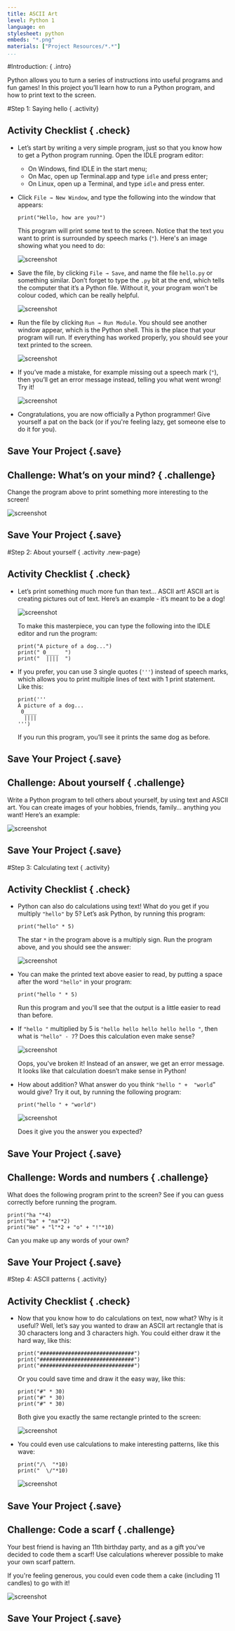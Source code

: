 ```yaml
---
title: ASCII Art
level: Python 1
language: en
stylesheet: python
embeds: "*.png"
materials: ["Project Resources/*.*"]
...
```


#Introduction:  { .intro}

Python allows you to turn a series of instructions into useful programs and fun games! In this project you’ll learn how to run a Python program, and how to print text to the screen.

#Step 1: Saying hello { .activity}
## Activity Checklist { .check}

+ Let’s start by writing a very simple program, just so that you know how to get a Python program running. Open the IDLE program editor:
    + On Windows, find IDLE in the start menu;
    + On Mac, open up Terminal.app and type `idle` and press enter;
    + On Linux, open up a Terminal, and type `idle` and press enter.

+ Click `File → New Window`, and type the following into the window that appears:

    ```{.language-python}
    print("Hello, how are you?")
    ```

    This program will print some text to the screen. Notice that the text you want to print is surrounded by speech marks (`"`). Here's an image showing what you need to do:

    ![screenshot](ascii-hello.png)

+ Save the file, by clicking `File → Save`, and name the file `hello.py` or something similar. Don’t forget to type the `.py` bit at the end, which tells the computer that it’s a Python file. Without it, your program won't be colour coded, which can be really helpful.

    ![screenshot](ascii-save.png)

+ Run the file by clicking `Run → Run Module`. You should see another window appear, which is the Python shell. This is the place that your program will run. If everything has worked properly, you should see your text printed to the screen.

    ![screenshot](ascii-run.png)

+ If you’ve made a mistake, for example missing out a speech mark (`"`), then you’ll get an error message instead, telling you what went wrong! Try it!

    ![screenshot](ascii-error.png)

+ Congratulations, you are now officially a Python programmer! Give yourself a pat on the back (or if you're feeling lazy, get someone else to do it for you).

## Save Your Project {.save}

## Challenge: What’s on your mind? { .challenge}
Change the program above to print something more interesting to the screen!

![screenshot](ascii-mind.png)

## Save Your Project {.save}

#Step 2: About yourself { .activity .new-page}
## Activity Checklist { .check}

+ Let’s print something much more fun than text… ASCII art! ASCII art is creating pictures out of text. Here’s an example - it’s meant to be a dog!

    ![screenshot](ascii-dog.png)

    To make this masterpiece, you can type the following into the IDLE editor and run the program:

    ```{.language-python}
    print("A picture of a dog...")
    print(" 0____  ")
    print("  ||||  ")
    ```

+ If you prefer, you can use 3 single quotes (`'''`) instead of speech marks, which allows you to print multiple lines of text with 1 print statement. Like this:

    ```{.language-python}
    print('''
    A picture of a dog...
     0____
      ||||
    ''')
    ```

    If you run this program, you’ll see it prints the same dog as before.

## Save Your Project {.save}

## Challenge: About yourself { .challenge}
Write a Python program to tell others about yourself, by using text and ASCII art. You can create images of your hobbies, friends, family… anything you want! Here’s an example:

![screenshot](ascii-aboutMe.png)

## Save Your Project {.save}

#Step 3: Calculating text { .activity}
## Activity Checklist { .check}

+ Python can also do calculations using text! What do you get if you multiply `"hello"` by 5? Let’s ask Python, by running this program:

    ```{.language-python}
    print("hello" * 5)
    ```

    The star `*` in the program above is a multiply sign. Run the program above, and you should see the answer:

    ![screenshot](ascii-textcalc.png)

+ You can make the printed text above easier to read, by putting a space after the word `"hello"` in your program:

    ```{.language-python}
    print("hello " * 5)
    ```

    Run this program and you'll see that the output is a little easier to read than before.

+ If `"hello "` multiplied by 5 is `"hello hello hello hello hello "`, then what is `"hello" - 7`? Does this calculation even make sense?

    ![screenshot](ascii-minus.png)

    Oops, you've broken it! Instead of an answer, we get an error message. It looks like that calculation doesn’t make sense in Python!

+ How about addition? What answer do you think `"hello " +  "world`" would give? Try it out, by running the following program:

    ```{.language-python}
    print("hello " + "world")
    ```

    ![screenshot](ascii-textadd.png)

    Does it give you the answer you expected?

## Save Your Project {.save}

## Challenge: Words and numbers { .challenge}
What does the following program print to the screen? See if you can guess correctly before running the program.

```{.language-python}
print("ha "*4)
print("ba" + "na"*2)
print("He" + "l"*2 + "o" + "!"*10)
```

Can you make up any words of your own?

## Save Your Project {.save}

#Step 4: ASCII patterns { .activity}
## Activity Checklist { .check}

+ Now that you know how to do calculations on text, now what? Why is it useful? Well, let’s say you wanted to draw an ASCII art rectangle that is 30 characters long and 3 characters high. You could either draw it the hard way, like this:

    ```{.language-python}
    print("##############################")
    print("##############################")
    print("##############################")
    ```

    Or you could save time and draw it the easy way, like this:

    ```{.language-python}
    print("#" * 30)
    print("#" * 30)
    print("#" * 30)
    ```

    Both give you exactly the same rectangle printed to the screen:

    ![screenshot](ascii-rect.png)

+ You could even use calculations to make interesting patterns, like this wave:

    ```{.language-python}
    print("/\  "*10)
    print("  \/"*10)
    ```

    ![screenshot](ascii-wave.png)

## Save Your Project {.save}

## Challenge: Code a scarf { .challenge}
Your best friend is having an 11th birthday party, and as a gift you've decided to code them a scarf! Use calculations wherever possible to make your own scarf pattern.

If you're feeling generous, you could even code them a cake (including 11 candles) to go with it!

![screenshot](ascii-birthday.png)

## Save Your Project {.save}
